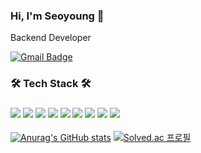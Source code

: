 ### Hi, I'm Seoyoung 👋

<!--
**0standing2/0standing2** is a ✨ _special_ ✨ repository because its `README.md` (this file) appears on your GitHub profile.

Here are some ideas to get you started:

- 🔭 I’m currently working on ...
- 🌱 I’m currently learning ...
- 👯 I’m looking to collaborate on ...
- 🤔 I’m looking for help with ...
- 💬 Ask me about ...
- 📫 How to reach me: ...
- 😄 Pronouns: ...
- ⚡ Fun fact: ...
-->


Backend Developer



[![Gmail Badge](https://img.shields.io/badge/ysyoung1011@sookmyung.ac.kr-d14836?style=flat-square&logo=Gmail&logoColor=white&link=mailto:ysyoung1011@sookmyung.ac.kr)](mailto:snugyun01@gmail.com)


<h3>🛠 Tech Stack 🛠</h3>

<h3>

<img src="https://img.shields.io/badge/Python-3776AB?style=flat-square&logo=Python&logoColor=white"/>  <img src="https://img.shields.io/badge/Java-007396?style=flat-square&logo=java&logoColor=white"/>  <img src="https://img.shields.io/badge/SpringBoot-6DB33F?style=flat-square&logo=SpringBoot&logoColor=white"/> <img src="https://img.shields.io/badge/NodeJS-339933?style=flat-square&logo=Node.JS&logoColor=white"/> <img src="https://img.shields.io/badge/JavaScript-F7DF1E?style=flat-square&logo=javascript&logoColor=white"/> 
  <img src="https://img.shields.io/badge/MySQL-4479A1?style=flat-square&logo=MySQL&logoColor=white"/>  <img src="https://img.shields.io/badge/C++-00599C?style=flat-square&logo=C%2B%2B&logoColor=white"/>  <img src="https://img.shields.io/badge/AWS-232F3E?style=flat-square&logo=AmazonAWS&logoColor=white"/> 
<img src="https://img.shields.io/badge/ReactNative-61DAFB?style=flat-square&logo=React&logoColor=white"/> 

</h3>

[![Anurag's GitHub stats](https://github-readme-stats.vercel.app/api?username=0standing2)](https://github.com/0standing2/github-readme-stats) [![Solved.ac
프로필](http://mazassumnida.wtf/api/generate_badge?boj=ysyoung1011)](https://solved.ac/ysyoung1011)
